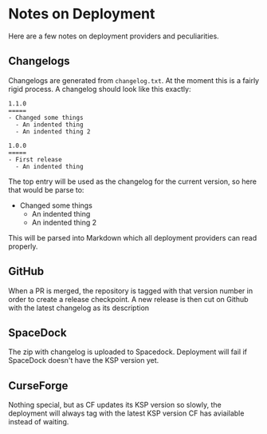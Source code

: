 # Notes on Deployment

Here are a few notes on deployment providers and peculiarities.

## Changelogs

Changelogs are generated from `changelog.txt`. At the moment this is a fairly rigid process. A changelog should look like this exactly:

```
1.1.0
=====
- Changed some things
  - An indented thing 
  - An indented thing 2

1.0.0
=====
- First release
  - An indented thing 

```
The top entry will be used as the changelog for the current version, so here that would be parse to:

* Changed some things
  * An indented thing
  * An indented thing 2

This will be parsed into Markdown which all deployment providers can read properly.

## GitHub

When a PR is merged, the repository is tagged with that version number in order to create a release checkpoint. A new release is then cut on Github with the latest changelog as its description

## SpaceDock

The zip with changelog is uploaded to Spacedock. Deployment will fail if SpaceDock doesn't have the KSP version yet.

## CurseForge

Nothing special, but as CF updates its KSP version so slowly, the deployment will always tag with the latest KSP version CF has aviailable instead of waiting. 
